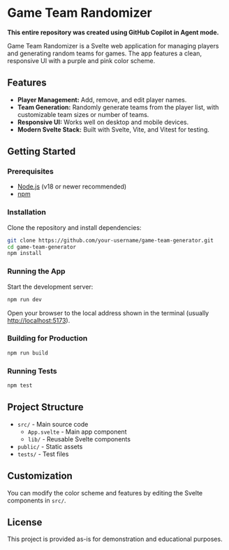 # Game Team Randomizer

**This entire repository was created using GitHub Copilot in Agent mode.**

Game Team Randomizer is a Svelte web application for managing players and generating random teams for games. The app features a clean, responsive UI with a purple and pink color scheme.

## Features

- **Player Management:** Add, remove, and edit player names.
- **Team Generation:** Randomly generate teams from the player list, with customizable team sizes or number of teams.
- **Responsive UI:** Works well on desktop and mobile devices.
- **Modern Svelte Stack:** Built with Svelte, Vite, and Vitest for testing.

## Getting Started

### Prerequisites
- [Node.js](https://nodejs.org/) (v18 or newer recommended)
- [npm](https://www.npmjs.com/)

### Installation
Clone the repository and install dependencies:

```bash
git clone https://github.com/your-username/game-team-generator.git
cd game-team-generator
npm install
```

### Running the App
Start the development server:

```bash
npm run dev
```

Open your browser to the local address shown in the terminal (usually [http://localhost:5173](http://localhost:5173)).

### Building for Production

```bash
npm run build
```

### Running Tests

```bash
npm test
```

## Project Structure

- `src/` - Main source code
  - `App.svelte` - Main app component
  - `lib/` - Reusable Svelte components
- `public/` - Static assets
- `tests/` - Test files

## Customization

You can modify the color scheme and features by editing the Svelte components in `src/`.

## License

This project is provided as-is for demonstration and educational purposes.
